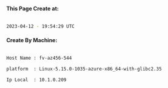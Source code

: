 
   
#### This Page Create at:

```bash

2023-04-12 - 19:54:29 UTC

```

#### Create By Machine:

```bash

Host Name : fv-az456-544

platform  : Linux-5.15.0-1035-azure-x86_64-with-glibc2.35

Ip Local  : 10.1.0.209

```

